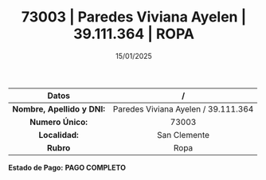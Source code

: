 ﻿---
title: 73003 | Paredes Viviana Ayelen | 39.111.364 | ROPA
date: 15/01/2025
draft: false
tags: ['san-clemente', 'titular', 'ropa']
---

|          **Datos**          |  /  |
|:---------------------------:|:---:|
| **Nombre, Apellido y DNI:** | Paredes Viviana Ayelen / 39.111.364 |
|      **Numero Único:**      | 73003 |
|        **Localidad:**       | San Clemente |
|          **Rubro**          | Ropa |

**Estado de Pago:** **PAGO COMPLETO**
